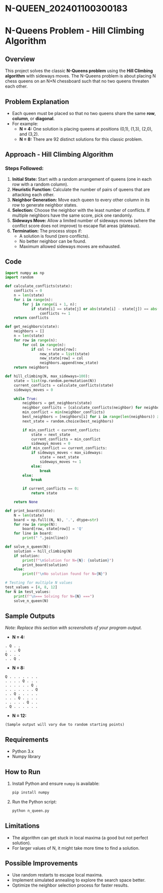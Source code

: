 # N-QUEEN_202401100300183
# N-Queens Problem - Hill Climbing Algorithm

## Overview
This project solves the classic **N-Queens problem** using the **Hill Climbing algorithm** with sideways moves. The N-Queens problem is about placing N chess queens on an N×N chessboard such that no two queens threaten each other.

## Problem Explanation
- Each queen must be placed so that no two queens share the same **row**, **column**, or **diagonal**.
- For example:
  - **N = 4:** One solution is placing queens at positions (0,1), (1,3), (2,0), and (3,2).
  - **N = 8:** There are 92 distinct solutions for this classic problem.

## Approach - Hill Climbing Algorithm

### Steps Followed:
1. **Initial State:** Start with a random arrangement of queens (one in each row with a random column).  
2. **Heuristic Function:** Calculate the number of pairs of queens that are attacking each other.
3. **Neighbor Generation:** Move each queen to every other column in its row to generate neighbor states.
4. **Selection:** Choose the neighbor with the least number of conflicts. If multiple neighbors have the same score, pick one randomly.
5. **Sideways Move:** Allow a limited number of sideways moves (where the conflict score does not improve) to escape flat areas (plateaus).
6. **Termination:** The process stops if:
   - A solution is found (zero conflicts).
   - No better neighbor can be found.
   - Maximum allowed sideways moves are exhausted.

## Code
```python
import numpy as np
import random

def calculate_conflicts(state):
    conflicts = 0
    n = len(state)
    for i in range(n):
        for j in range(i + 1, n):
            if state[i] == state[j] or abs(state[i] - state[j]) == abs(i - j):
                conflicts += 1
    return conflicts

def get_neighbors(state):
    neighbors = []
    n = len(state)
    for row in range(n):
        for col in range(n):
            if col != state[row]:
                new_state = list(state)
                new_state[row] = col
                neighbors.append(new_state)
    return neighbors

def hill_climbing(N, max_sideways=100):
    state = list(np.random.permutation(N))
    current_conflicts = calculate_conflicts(state)
    sideways_moves = 0

    while True:
        neighbors = get_neighbors(state)
        neighbor_conflicts = [calculate_conflicts(neighbor) for neighbor in neighbors]
        min_conflict = min(neighbor_conflicts)
        best_neighbors = [neighbors[i] for i in range(len(neighbors)) if neighbor_conflicts[i] == min_conflict]
        next_state = random.choice(best_neighbors)

        if min_conflict < current_conflicts:
            state = next_state
            current_conflicts = min_conflict
            sideways_moves = 0
        elif min_conflict == current_conflicts:
            if sideways_moves < max_sideways:
                state = next_state
                sideways_moves += 1
            else:
                break
        else:
            break

        if current_conflicts == 0:
            return state

    return None

def print_board(state):
    N = len(state)
    board = np.full((N, N), '.', dtype=str)
    for row in range(N):
        board[row, state[row]] = 'Q'
    for line in board:
        print(" ".join(line))

def solve_n_queen(N):
    solution = hill_climbing(N)
    if solution:
        print(f"\nSolution for N={N}: {solution}")
        print_board(solution)
    else:
        print(f"\nNo solution found for N={N}")

# Testing for multiple N values
test_values = [4, 8, 12]
for N in test_values:
    print(f"\n=== Solving for N={N} ===")
    solve_n_queen(N)
```

## Sample Outputs

*Note: Replace this section with screenshots of your program output.*

- **N = 4:**
```
. Q . .
. . . Q
Q . . .
. . Q .
```

- **N = 8:**
```
Q . . . . . . .
. . . . Q . . .
. . . . . . Q .
. . . . . . . Q
. . Q . . . . .
. . . Q . . . .
. . . . . Q . .
. Q . . . . . .
```

- **N = 12:**
```
(Sample output will vary due to random starting points)
```

## Requirements
- Python 3.x
- Numpy library

## How to Run
1. Install Python and ensure `numpy` is available:
   ```bash
   pip install numpy
   ```
2. Run the Python script:
   ```bash
   python n_queen.py
   ```

## Limitations
- The algorithm can get stuck in local maxima (a good but not perfect solution).
- For larger values of N, it might take more time to find a solution.

## Possible Improvements
- Use random restarts to escape local maxima.
- Implement simulated annealing to explore the search space better.
- Optimize the neighbor selection process for faster results.


